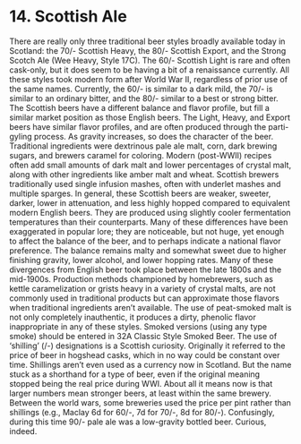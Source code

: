# 14. Scottish Ale

There are really only three traditional beer styles broadly available today in Scotland: the 70/- Scottish Heavy, the 80/- Scottish Export, and the Strong Scotch Ale (Wee Heavy, Style 17C). The 60/- Scottish Light is rare and often cask-only, but it does seem to be having a bit of a renaissance currently. All these styles took modern form after World War II, regardless of prior use of the same names. Currently, the 60/- is similar to a dark mild, the 70/- is similar to an ordinary bitter, and the 80/- similar to a best or strong bitter. The Scottish beers have a different balance and flavor profile, but fill a similar market position as those English beers. The Light, Heavy, and Export beers have similar flavor profiles, and are often produced through the parti-gyling process. As gravity increases, so does the character of the beer. Traditional ingredients were dextrinous pale ale malt, corn, dark brewing sugars, and brewers caramel for coloring. Modern (post-WWII) recipes often add small amounts of dark malt and lower percentages of crystal malt, along with other ingredients like amber malt and wheat. Scottish brewers traditionally used single infusion mashes, often with underlet mashes and multiple sparges. In general, these Scottish beers are weaker, sweeter, darker, lower in attenuation, and less highly hopped compared to equivalent modern English beers. They are produced using slightly cooler fermentation temperatures than their counterparts. Many of these differences have been exaggerated in popular lore; they are noticeable, but not huge, yet enough to affect the balance of the beer, and to perhaps indicate a national flavor preference. The balance remains malty and somewhat sweet due to higher finishing gravity, lower alcohol, and lower hopping rates. Many of these divergences from English beer took place between the late 1800s and the mid-1900s. Production methods championed by homebrewers, such as kettle caramelization or grists heavy in a variety of crystal malts, are not commonly used in traditional products but can approximate those flavors when traditional ingredients aren’t available. The use of peat-smoked malt is not only completely inauthentic, it produces a dirty, phenolic flavor inappropriate in any of these styles. Smoked versions (using any type smoke) should be entered in 32A Classic Style Smoked Beer. The use of ‘shilling’ (/-) designations is a Scottish curiosity. Originally it referred to the price of beer in hogshead casks, which in no way could be constant over time. Shillings aren’t even used as a currency now in Scotland. But the name stuck as a shorthand for a type of beer, even if the original meaning stopped being the real price during WWI. About all it means now is that larger numbers mean stronger beers, at least within the same brewery. Between the world wars, some breweries used the price per pint rather than shillings (e.g., Maclay 6d for 60/-, 7d for 70/-, 8d for 80/-). Confusingly, during this time 90/- pale ale was a low-gravity bottled beer. Curious, indeed.  